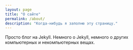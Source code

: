 ```yaml
---
layout: page
title: "О сайте"
permalink: /about/
description: "Когда-нибудь я заполню эту страницу."
---
```


Просто блог на Jekyll. Немного о Jekyll, немного о других компьютерных и некомпьютерных вещах.
